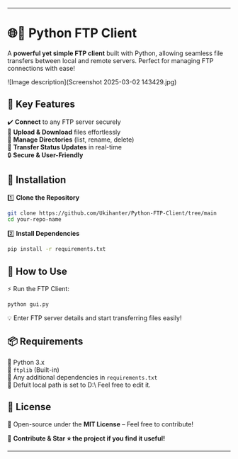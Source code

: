 
---

# 🌐🚀 Python FTP Client  

A **powerful yet simple FTP client** built with Python, allowing seamless file transfers between local and remote servers. Perfect for managing FTP connections with ease!  

![Image description](Screenshot 2025-03-02 143429.jpg)
## 🎯 Key Features  
✔️ **Connect** to any FTP server securely  
📂 **Upload & Download** files effortlessly  
📁 **Manage Directories** (list, rename, delete)  
🔄 **Transfer Status Updates** in real-time  
🔒 **Secure & User-Friendly**  

## 🔧 Installation  

1️⃣ **Clone the Repository**  
```sh  
git clone https://github.com/Ukihanter/Python-FTP-Client/tree/main
cd your-repo-name  
```  

2️⃣ **Install Dependencies**  
```sh  
pip install -r requirements.txt  
```  

## 🚀 How to Use  

⚡ Run the FTP Client:  
```sh  
python gui.py  
```  

💡 Enter FTP server details and start transferring files easily!  

## 📦 Requirements  
🔹 Python 3.x  
🔹 `ftplib` (Built-in)  
🔹 Any additional dependencies in `requirements.txt`  
🔹 Defult local path is set to D:\ Feel free to edit it.

## 📜 License  
📄 Open-source under the **MIT License** – Feel free to contribute!  

🔗 **Contribute & Star ⭐ the project if you find it useful!**  

---


